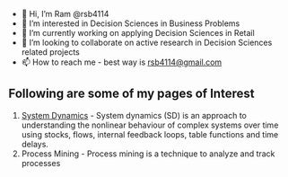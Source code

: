 - 👋 Hi, I’m Ram @rsb4114
- 👀 I’m interested in Decision Sciences in Business Problems
- 🌱 I’m currently working on applying Decision Sciences in Retail
- 💞️ I’m looking to collaborate on active research in Decision Sciences related projects
- 📫 How to reach me - best way is rsb4114@gmail.com

<!---
rsb4114/rsb4114 is a ✨ special ✨ repository because its `README.md` (this file) appears on your GitHub profile.
You can click the Preview link to take a look at your changes.
--->

## Following are some of my pages of Interest
1. [System Dynamics](https://github.com/rsb4114/rsb4114/blob/main/SystemDynamics.md) - System dynamics (SD) is an approach to understanding the nonlinear behaviour of complex systems over time using stocks, flows, internal feedback loops, table functions and time delays.
2. Process Mining - Process mining is a technique to analyze and track processes
